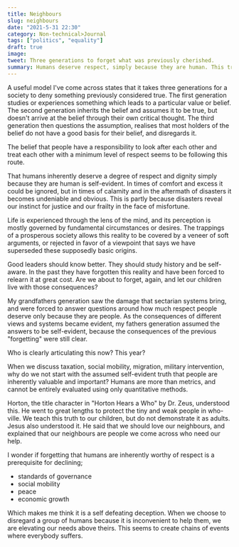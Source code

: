 ```yaml
---
title: Neighbours
slug: neighbours
date: "2021-5-31 22:30"
category: Non-technical>Journal
tags: ["politics", "equality"]
draft: true
image:
tweet: Three generations to forget what was previously cherished.
summary: Humans deserve respect, simply because they are human. This truth is in the process of going from self evident, to assumed, to denied.
---
```


A useful model I've come across states that it takes three generations for a
society to deny something previously considered true. The first generation
studies or experiences something which leads to a particular value or belief.
The second generation inherits the belief and assumes it to be true, but
doesn't arrive at the belief through their own critical thought. The third
generation then questions the assumption, realises that most holders of the
belief do not have a good basis for their belief, and disregards it.

The belief that people have a responsibility to look after each other and treat
each other with a minimum level of respect seems to be following this route.

That humans inherently deserve a degree of respect and dignity simply because
they are human is self-evident. In times of comfort and excess it could be
ignored, but in times of calamity and in the aftermath of disasters it becomes
undeniable and obvious. This is partly because disasters reveal our instinct
for justice and our frailty in the face of misfortune.

Life is experienced through the lens of the mind, and its perception is mostly
governed by fundamental circumstances or desires. The trappings of a prosperous
society allows this reality to be covered by a veneer of soft arguments, or
rejected in favor of a viewpoint that says we have superseded these supposedly
basic origins.

Good leaders should know better. They should study history and be self-aware.
In the past they have forgotten this reality and have been forced to relearn it
at great cost. Are we about to forget, again, and let our children live with
those consequences?

My grandfathers generation saw the damage that sectarian systems bring, and
were forced to answer questions around how much respect people deserve only
because they are people. As the consequences of different views and systems
became evident, my fathers generation assumed the answers to be self-evident,
because the consequences of the previous "forgetting" were still clear.

Who is clearly articulating this now? This year?

When we discuss taxation, social mobility, migration, military intervention,
why do we not start with the assumed self-evident truth that people are
inherently valuable and important? Humans are more than metrics, and cannot be
entirely evaluated using only quantitative methods.

Horton, the title character in "Horton Hears a Who" by Dr. Zeus, understood
this. He went to great lengths to protect the tiny and weak people in
who-ville. We teach this truth to our children, but do not demonstrate it as
adults. Jesus also understood it. He said that we should love our neighbours,
and explained that our neighbours are people we come across who need our help.

I wonder if forgetting that humans are inherently worthy of respect is a
prerequisite for declining;

- standards of governance
- social mobility
- peace
- economic growth

Which makes me think it is a self defeating deception. When we choose to
disregard a group of humans because it is inconvenient to help them, we are
elevating our needs above theirs. This seems to create chains of events where
everybody suffers.
